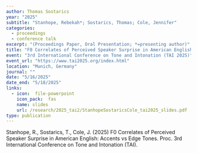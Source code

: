 ```yaml
---
author: Thomas Sostarics
year: "2025"
subtitle: "Stanhope, Rebekah*; Sostarics, Thomas; Cole, Jennifer"
categories:
  - proceedings
  - conference talk
excerpt: "(Proceedings Paper, Oral Presentation; *=presenting author)"
title: "F0 Correlates of Perceived Speaker Surprise in American English: Accents vs Edge Tones"
event: "3rd International Conference on Tone and Intonation (TAI 2025)"
event_url: "https://www.tai2025.org/index.html"
location: "Munich, Germany"
journal: ""
date: "5/16/2025"
date_end: "5/18/2025"
links:
  - icon:  file-powerpoint
    icon_pack:  fas
    name: slides
    url: /research/2025_tai2/StanhopeSostaricsCole_tai2025_slides.pdf
type: publication
---
```


Stanhope, R., Sostarics, T., Cole, J. (2025) F0 Correlates of Perceived Speaker Surprise in American English: Accents vs Edge Tones.  Proc. 3rd International Conference on Tone and Intonation (TAI).
